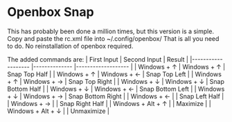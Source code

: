 # Openbox Snap
This has probably been done a million times, but this version is a simple.
Copy and paste the rc.xml file into ~/.config/openbox/
That is all you need to do. No reinstallation of openbox required.

The added commands are:
| First Input       	| Second Input 	| Result            	|
|-------------------	|--------------	|-------------------	|
| Windows + ↑       	| Windows + ↑  	| Snap Top Half     	|
| Windows + ↑       	| Windows + ←  	| Snap Top Left     	|
| Windows + ↑       	| Windows + →  	| Snap Top Right    	|
| Windows + ↓       	| Windows + ↓  	| Snap Bottom Half  	|
| Windows + ↓       	| Windows + ←  	| Snap Bottom Left  	|
| Windows + ↓       	| Windows + →  	| Snap Bottom Right 	|
| Windows + ←       	|              	| Snap Left Half    	|
| Windows + →       	|              	| Snap Right Half   	|
| Windows + Alt + ↑ 	|              	| Maximize          	|
| Windows + Alt + ↓ 	|              	| Unmaximize        	|
